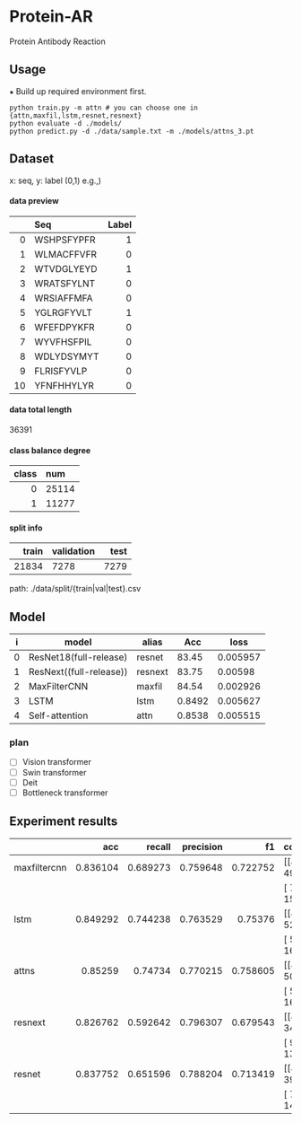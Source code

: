# Protein-AR
Protein Antibody Reaction

## Usage 
⁕ Build up required environment first.

```
python train.py -m attn # you can choose one in {attn,maxfil,lstm,resnet,resnext}  
python evaluate -d ./models/
python predict.py -d ./data/sample.txt -m ./models/attns_3.pt
```


## Dataset
x: seq, y: label (0,1)
e.g.,) 

#### data preview

|       | Seq        |   Label |
|------:|:-----------|--------:|
|     0 | WSHPSFYPFR |       1 |
|     1 | WLMACFFVFR |       0 |
|     2 | WTVDGLYEYD |       1 |
|     3 | WRATSFYLNT |       0 |
|     4 | WRSIAFFMFA |       0 |
|     5 | YGLRGFYVLT |       1 |
|     6 | WFEFDPYKFR |       0 |
|     7 | WYVFHSFPIL |       0 |
|     8 | WDLYDSYMYT |       0 |
|     9 | FLRISFYVLP |       0 |
|    10 | YFNFHHYLYR |       0 |

#### data total length 
36391

#### class balance degree   

|    class   |num        |
|------:|:-----------|
|     0| 25114 |
|     1| 11277 |

#### split info  

|    train   |validation        |   test |
|------:|:-----------|--------:|
|     21834| 7278 |    7279 |

path: ./data/split/{train|val|test}.csv


## Model

|i|model|alias | Acc| loss|
|---|--------|---| ----|---|
|0  |ResNet18(full-release)|resnet| 83.45|0.005957|
|1  | ResNext((full-release))   |resnext|83.75|0.00598|
|2  | MaxFilterCNN|maxfil|84.54 |0.002926|
|3  | LSTM|lstm|     0.8492|0.005627|
|4  |Self-attention|attn|0.8538|0.005515|

### plan
- [ ] Vision transformer  
- [ ] Swin transformer
- [ ] Deit
- [ ] Bottleneck transformer
<!-- |5  ||✔ | -->


## Experiment results

|              |      acc |   recall |   precision |       f1 | confusion     |       loss |
|:-------------|---------:|---------:|------------:|---------:|:--------------|-----------:|
| maxfiltercnn | 0.836104 | 0.689273 |    0.759648 | 0.722752 | [[4531  492]  | 0.00586439 |
|              |          |          |             |          |  [ 701 1555]] |            |
| lstm         | 0.849292 | 0.744238 |    0.763529 | 0.75376  | [[4503  520]  | 0.00563471 |
|              |          |          |             |          |  [ 577 1679]] |            |
| attns        | 0.85259  | 0.74734  |    0.770215 | 0.758605 | [[4520  503]  | 0.00551119 |
|              |          |          |             |          |  [ 570 1686]] |            |
| resnext      | 0.826762 | 0.592642 |    0.796307 | 0.679543 | [[4681  342]  | 0.00625525 |
|              |          |          |             |          |  [ 919 1337]] |            |
| resnet       | 0.837752 | 0.651596 |    0.788204 | 0.713419 | [[4628  395]  | 0.00599108 |
|              |          |          |             |          |  [ 786 1470]] |            |

